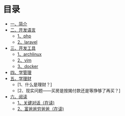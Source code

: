 # 目录

* [一、简介](README.md)
* [二、开发语言](languages\README.md)
  * [1、php](languages\php.md)
  * [2、laravel](languages\laravel.md)
* [三、开发工具](tools\README.md)
  * [1、archlinux](tools\archlinux.md)
  * [2、vim](tools\vim.md)
  * [3、docker](tools\docker.md)
* [四、学管理](manage\manage.md)
* [五、学理财](finance\finance.md)
  * [1、什么是理财？]
  * [2、现实问题——买房是按揭付款还是等挣够了再买？]
* [六、阅读](book\book.md)
  * [1、关键对话（在读)](book/critical_dialogue.md)
  * [2、富爸爸穷爸爸（在读)](book/richDad_poorDad.md)
